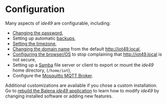 # Configuration

Many aspects of *ide49* are configurable, including:

* [Changing the password](config/password.ipynb),
* Setting up automatic [backups](config/backup.ipynb),
* [Setting the timezone](config/timezone.ipynb),
* [Changing the domain name](config/dns.ipynb) from the default http://iot49.local,
* [Configuring the browser/OS](config/https.ipynb) to stop complaining that http://iot49.local is not secure,
* Setting up a [Samba](config/samba.ipynb) file server or client to export or mount the *ide49* home directory, (`/home/iot`),
* Configure the [Mosquitto MQTT Broker](config/mosquitto.ipynb).

Additional customizations are available if you chose a custom installation. Go to [rebuild the Balena *ide49* application](app/customize.ipynb) to learn how to modify *ide49* by changing installed software or adding new features.
